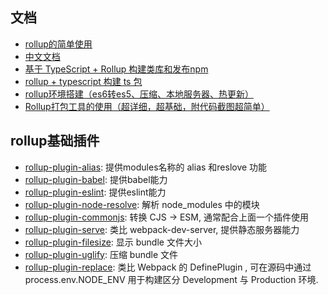 ## 文档

- [rollup的简单使用](https://zhuanlan.zhihu.com/p/272532328)
- [中文文档](https://www.rollupjs.com/guide/command-line-reference)
- [基于 TypeScript + Rollup 构建类库和发布npm](https://wanglaibin.blog.csdn.net/article/details/108006195?spm=1001.2014.3001.5502)
- [rollup + typescript 构建 ts 包](https://www.jianshu.com/p/2b857cbd1d4a)
- [rollup环境搭建（es6转es5、压缩、本地服务器、热更新）](http://www.manongjc.com/detail/17-mgbvhkejqbakvrr.html)
- [Rollup打包工具的使用（超详细，超基础，附代码截图超简单）](https://juejin.cn/post/6844904058394771470#heading-14)

## rollup基础插件

-  [rollup-plugin-alias](https://links.jianshu.com/go?to=https%3A%2F%2Fgithub.com%2Frollup%2Frollup-plugin-alias): 提供modules名称的 alias 和reslove 功能 
-  [rollup-plugin-babel](https://links.jianshu.com/go?to=https%3A%2F%2Fgithub.com%2Frollup%2Frollup-plugin-babel): 提供babel能力 
-  [rollup-plugin-eslint](https://links.jianshu.com/go?to=https%3A%2F%2Fgithub.com%2FTrySound%2Frollup-plugin-eslint): 提供eslint能力 
-  [rollup-plugin-node-resolve](https://links.jianshu.com/go?to=https%3A%2F%2Fgithub.com%2Frollup%2Frollup-plugin-node-resolve): 解析 node_modules 中的模块 
-  [rollup-plugin-commonjs](https://links.jianshu.com/go?to=https%3A%2F%2Fgithub.com%2Frollup%2Frollup-plugin-commonjs): 转换 CJS -> ESM, 通常配合上面一个插件使用 
-  [rollup-plugin-serve](https://links.jianshu.com/go?to=https%3A%2F%2Fgithub.com%2Fthgh%2Frollup-plugin-serve): 类比 webpack-dev-server, 提供静态服务器能力 
-  [rollup-plugin-filesize](https://links.jianshu.com/go?to=https%3A%2F%2Fgithub.com%2Fritz078%2Frollup-plugin-filesize): 显示 bundle 文件大小 
-  [rollup-plugin-uglify](https://links.jianshu.com/go?to=https%3A%2F%2Fgithub.com%2FTrySound%2Frollup-plugin-uglify): 压缩 bundle 文件 
-  [rollup-plugin-replace](https://links.jianshu.com/go?to=https%3A%2F%2Fgithub.com%2Frollup%2Frollup-plugin-replace): 类比 Webpack 的 DefinePlugin , 可在源码中通过 process.env.NODE_ENV 用于构建区分 Development 与 Production 环境. 
